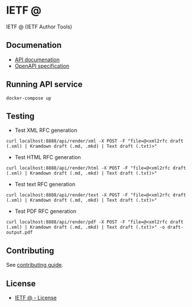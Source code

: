 # IETF @
IETF @ (IETF Author Tools)

## Documenation

* [API documenation](http://devbox.amsl.com:8080/api/)
* [OpenAPI specification](api.yml)

## Running API service

```
docker-compose up
```

## Testing

* Test XML RFC generation
```
curl localhost:8888/api/render/xml -X POST -F "file=@<xml2rfc draft (.xml) | Kramdown draft (.md, .mkd) | Text draft (.txt)>"
```

* Test HTML RFC generation
```
curl localhost:8888/api/render/html -X POST -F "file=@<xml2rfc draft (.xml) | Kramdown draft (.md, .mkd) | Text draft (.txt)>"
```

* Test text RFC generation
```
curl localhost:8888/api/render/text -X POST -F "file=@<xml2rfc draft (.xml) | Kramdown draft (.md, .mkd) | Text draft (.txt)>"
```

* Test PDF RFC generation
```
curl localhost:8888/api/render/pdf -X POST -F "file=@<xml2rfc draft (.xml) | Kramdown draft (.md, .mkd) | Text draft (.txt)>" -o draft-output.pdf
```

## Contributing

See [contributing guide](CONTRIBUTING.md).

## License

* [IETF @ - License](LICENSE)
